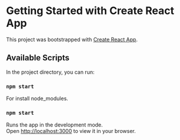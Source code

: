 # Getting Started with Create React App

This project was bootstrapped with [Create React App](https://github.com/facebook/create-react-app).

## Available Scripts

In the project directory, you can run:

### `npm start`

For install node_modules.

### `npm start`

Runs the app in the development mode.\
Open [http://localhost:3000](http://localhost:3000) to view it in your browser.

